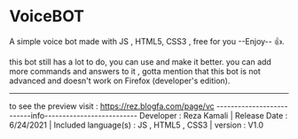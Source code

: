 # VoiceBOT
A simple voice bot made with JS , HTML5, CSS3 , free for you --Enjoy-- 👍.

this bot still has a lot to do, you can use and make it better. 
you can add more commands and answers to it , gotta mention that this
bot is not advanced and doesn't work on Firefox (developer's edition).

--------------------------------------------------------
to see the preview visit : https://rez.blogfa.com/page/vc
--------------------------info--------------------------
Developer : Reza Kamali |
Release Date : 6/24/2021 |
Included language(s) : JS , HTML5 , CSS3 |
version : V1.0
